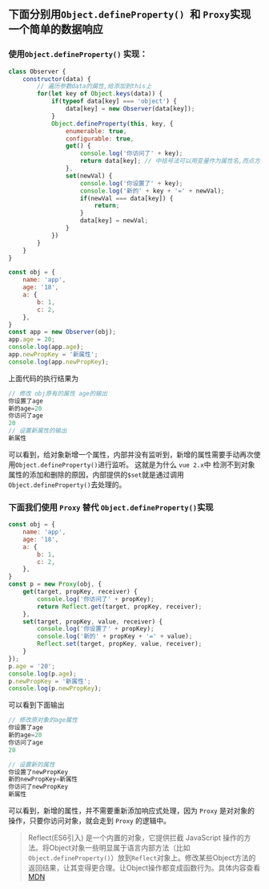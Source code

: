 ## 下面分别用`Object.defineProperty() `和 `Proxy`实现一个简单的数据响应

### 使用`Object.defineProperty()` 实现：
```js
class Observer {
    constructor(data) {
        // 遍历参数data的属性,给添加到this上
        for(let key of Object.keys(data)) {
            if(typeof data[key] === 'object') {
                data[key] = new Observer(data[key]);
            }
            Object.defineProperty(this, key, {
                enumerable: true,
                configurable: true,
                get() {
                    console.log('你访问了' + key);
                    return data[key]; // 中括号法可以用变量作为属性名,而点方法不可以;
                },
                set(newVal) {
                    console.log('你设置了' + key);
                    console.log('新的' + key + '=' + newVal);
                    if(newVal === data[key]) {
                        return;
                    }
                    data[key] = newVal;
                }
            })
        }
    }
}

const obj = {
    name: 'app',
    age: '18',
    a: {
        b: 1,
        c: 2,
    },
}
const app = new Observer(obj);
app.age = 20;
console.log(app.age);
app.newPropKey = '新属性';
console.log(app.newPropKey);
```
上面代码的执行结果为
```js
// 修改 obj原有的属性 age的输出
你设置了age
新的age=20
你访问了age
20
// 设置新属性的输出
新属性
```
可以看到，给对象新增一个属性，内部并没有监听到，新增的属性需要手动再次使用`Object.defineProperty()`进行监听。
这就是为什么 `vue 2.x`中 检测不到对象属性的添加和删除的原因，内部提供的`$set`就是通过调用`Object.defineProperty()`去处理的。

### 下面我们使用  `Proxy` 替代 `Object.defineProperty()`实现
```js
const obj = {
    name: 'app',
    age: '18',
    a: {
        b: 1,
        c: 2,
    },
}
const p = new Proxy(obj, {
    get(target, propKey, receiver) {
        console.log('你访问了' + propKey);
        return Reflect.get(target, propKey, receiver);
    },
    set(target, propKey, value, receiver) {
        console.log('你设置了' + propKey);
        console.log('新的' + propKey + '=' + value);
        Reflect.set(target, propKey, value, receiver);
    }
});
p.age = '20';
console.log(p.age);
p.newPropKey = '新属性';
console.log(p.newPropKey);
```
可以看到下面输出
```js
// 修改原对象的age属性
你设置了age
新的age=20
你访问了age
20

// 设置新的属性
你设置了newPropKey
新的newPropKey=新属性
你访问了newPropKey
新属性
```
可以看到，新增的属性，并不需要重新添加响应式处理，因为 `Proxy` 是对对象的操作，只要你访问对象，就会走到 `Proxy` 的逻辑中。

> Reflect(ES6引入) 是一个内置的对象，它提供拦截 JavaScript 操作的方法。将Object对象一些明显属于语言内部方法（比如`Object.defineProperty()`）放到`Reflect`对象上。修改某些Object方法的返回结果，让其变得更合理。让Object操作都变成函数行为。具体内容查看[MDN](https://developer.mozilla.org/zh-CN/docs/Web/JavaScript/Reference/Global_Objects/Reflect)